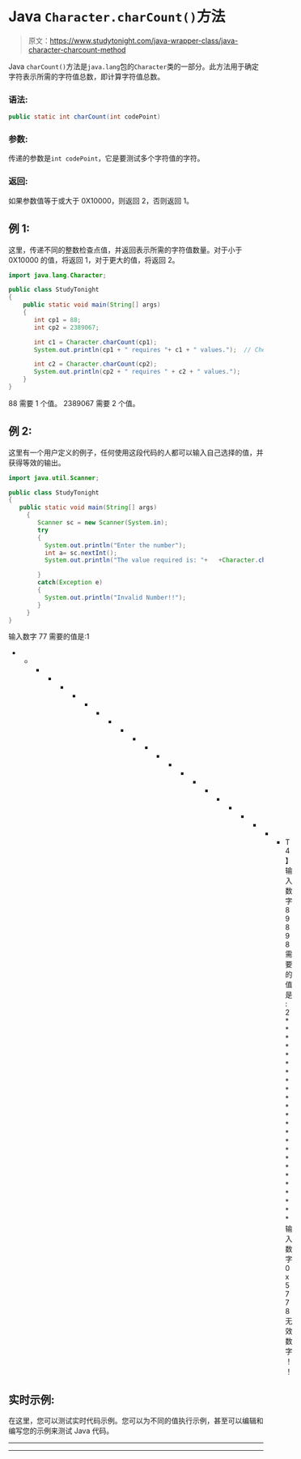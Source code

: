 # Java `Character.charCount()`方法

> 原文：<https://www.studytonight.com/java-wrapper-class/java-character-charcount-method>

Java `charCount()`方法是`java.lang`包的`Character`类的一部分。此方法用于确定字符表示所需的字符值总数，即计算字符值总数。

### 语法:

```java
public static int charCount(int codePoint) 
```

### 参数:

传递的参数是`int codePoint`，它是要测试多个字符值的字符。

### 返回:

如果参数值等于或大于 0X10000，则返回 2，否则返回 1。

## 例 1:

这里，传递不同的整数检查点值，并返回表示所需的字符值数量。对于小于 0X10000 的值，将返回 1，对于更大的值，将返回 2。

```java
import java.lang.Character;

public class StudyTonight 
{  
    public static void main(String[] args) 
    {  
       int cp1 = 88;  
       int cp2 = 2389067;  

       int c1 = Character.charCount(cp1);  
       System.out.println(cp1 + " requires "+ c1 + " values.");  // Check the number of char values required for representation

       int c2 = Character.charCount(cp2);  
       System.out.println(cp2 + " requires " + c2 + " values.");  
    }  
} 
```

88 需要 1 个值。
2389067 需要 2 个值。

## 例 2:

这里有一个用户定义的例子，任何使用这段代码的人都可以输入自己选择的值，并获得等效的输出。

```java
import java.util.Scanner; 

public class StudyTonight
{  
   public static void main(String[] args)  
     {  
        Scanner sc = new Scanner(System.in);  
        try
        {
          System.out.println("Enter the number");  
          int a= sc.nextInt();  
          System.out.println("The value required is: "+   +Character.charCount(a));

        }
        catch(Exception e)
        {
          System.out.println("Invalid Number!!");
        }
     }  
}
```

输入数字
77
需要的值是:1
* * * * * * * * * * * * * * * * * * * * * * * T4】输入数字
89898
需要的值是:2
************************输入数字
0x5778
无效数字！！

## 实时示例:

在这里，您可以测试实时代码示例。您可以为不同的值执行示例，甚至可以编辑和编写您的示例来测试 Java 代码。

* * *

* * *